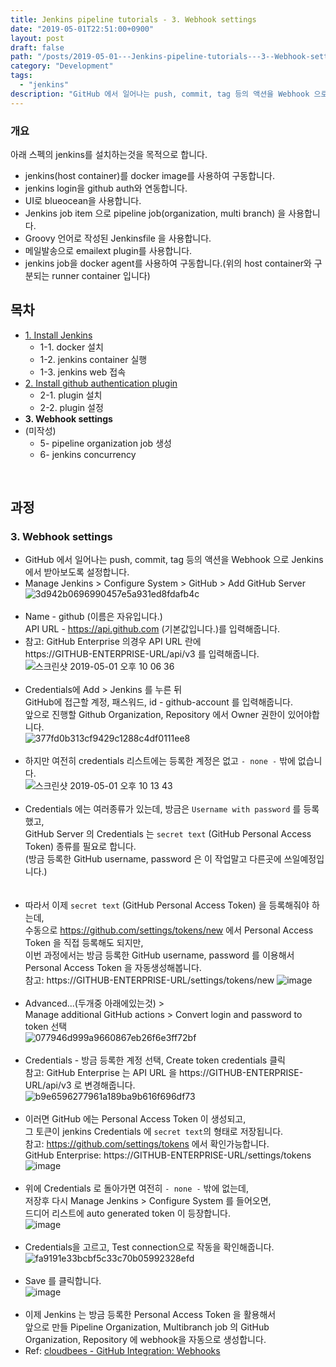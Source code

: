 ```yaml
---
title: Jenkins pipeline tutorials - 3. Webhook settings
date: "2019-05-01T22:51:00+0900"
layout: post
draft: false
path: "/posts/2019-05-01---Jenkins-pipeline-tutorials---3--Webhook-settings/"
category: "Development"
tags:
  - "jenkins"
description: "GitHub 에서 일어나는 push, commit, tag 등의 액션을 Webhook 으로 Jenkins 에서 받아보도록 설정합니다."
---
```



### 개요
아래 스펙의 jenkins를 설치하는것을 목적으로 합니다.
- jenkins(host container)를 docker image를 사용하여 구동합니다.
- jenkins login을 github auth와 연동합니다.
- UI로 blueocean을 사용합니다.
- Jenkins job item 으로 pipeline job(organization, multi branch) 을 사용합니다.
- Groovy 언어로 작성된 Jenkinsfile 을 사용합니다.
- 메일발송으로 emailext plugin를 사용합니다.
- jenkins job을 docker agent를 사용하여 구동합니다.(위의 host container와 구분되는 runner container 입니다)

## 목차
- [1. Install Jenkins](/posts/2019-04-14---Jenkins-pipeline-tutorials---1--Install-Jenkins/)
  - 1-1. docker 설치
  - 1-2. jenkins container 실행
  - 1-3. jenkins web 접속
- [2. Install github authentication plugin](/posts/2019-04-25---Jenkins-pipeline-tutorials---2--Install-github-authentication-plugin/)
  - 2-1. plugin 설치
  - 2-2. plugin 설정
- **3. Webhook settings**
- (미작성)
  - 5- pipeline organization job 생성
  - 6- jenkins concurrency
<br/>

## 과정
### 3. Webhook settings
- GitHub 에서 일어나는 push, commit, tag 등의 액션을 Webhook 으로 Jenkins 에서 받아보도록 설정합니다.
- Manage Jenkins > Configure System > GitHub > Add GitHub Server<br/>
![3d942b0696990457e5a931ed8fdafb4c](https://user-images.githubusercontent.com/19223089/57017957-604d9900-6c5c-11e9-9812-e4c9a077457c.gif)<br/><br/>
- Name - github (이름은 자유입니다.)<br/>
API URL - https://api.github.com (기본값입니다.)를 입력해줍니다.<br/>
- 참고: GitHub Enterprise 의경우 API URL 란에 <br/>
https://GITHUB-ENTERPRISE-URL/api/v3 를 입력해줍니다.<br/>
![스크린샷 2019-05-01 오후 10 06 36](https://user-images.githubusercontent.com/19223089/57018423-75c3c280-6c5e-11e9-8182-59a3d271cc22.png)
<br/><br/>
- Credentials에 Add > Jenkins 를 누른 뒤<br/>
GitHub에 접근할 계정, 패스워드, id - github-account 를 입력해줍니다. <br/>
앞으로 진행할 Github Organization, Repository 에서 Owner 권한이 있어야합니다.<br/>
![377fd0b313cf9429c1288c4df0111ee8](https://user-images.githubusercontent.com/19223089/57018422-75c3c280-6c5e-11e9-99ef-6b78358cb55f.gif)
<br/><br/>
- 하지만 여전히 credentials 리스트에는 등록한 계정은 없고 `- none -` 밖에 없습니다.<br/>
![스크린샷 2019-05-01 오후 10 13 43](https://user-images.githubusercontent.com/19223089/57018421-752b2c00-6c5e-11e9-81ef-753bd8a72191.png)
<br/><br/>
- Credentials 에는 여러종류가 있는데, 방금은 `Username with password` 를 등록했고, <br/>
GitHub Server 의 Credentials 는 `secret text` (GitHub Personal Access Token) 종류를 필요로 합니다.<br/>
(방금 등록한 GitHub username, password 은 이 작업말고 다른곳에 쓰일예정입니다.)<br/>
<br/><br/>
- 따라서 이제 `secret text` (GitHub Personal Access Token) 을 등록해줘야 하는데, <br/>
수동으로 https://github.com/settings/tokens/new 에서 Personal Access Token 을 직접 등록해도 되지만, <br/>
이번 과정에서는 방금 등록한 GitHub username, password 를 이용해서 Personal Access Token 을 자동생성해봅니다.<br/>
참고: https://GITHUB-ENTERPRISE-URL/settings/tokens/new
![image](https://user-images.githubusercontent.com/19223089/57018867-ef0fe500-6c5f-11e9-95e6-4ab457264cd6.png)
<br/><br/>
- Advanced...(두개중 아래에있는것) > <br/>
Manage additional GitHub actions > Convert login and password to token 선택 <br/>
![077946d999a9660867eb26f6e3ff72bf](https://user-images.githubusercontent.com/19223089/57019163-a0af1600-6c60-11e9-9886-52c701a1488f.gif)
<br/><br/>
- Credentials - 방금 등록한 계정 선택, Create token credentials 클릭 <br/>
참고: GitHub Enterprise 는 API URL 을 https://GITHUB-ENTERPRISE-URL/api/v3 로 변경해줍니다. <br/>
![b9e6596277961a189ba9b616f696df73](https://user-images.githubusercontent.com/19223089/57019161-a0af1600-6c60-11e9-8542-44b3b42ded8b.gif)
<br/><br/>
- 이러면 GitHub 에는 Personal Access Token 이 생성되고, <br/>
그 토큰이 jenkins Credentials 에 `secret text`의 형태로 저장됩니다.<br/>
참고: https://github.com/settings/tokens 에서 확인가능합니다.<br/>
GitHub Enterprise: https://GITHUB-ENTERPRISE-URL/settings/tokens <br/>
![image](https://user-images.githubusercontent.com/19223089/57019511-b709a180-6c61-11e9-8b27-578d5bc9cfcf.png)
<br/><br/>
- 위에 Credentials 로 돌아가면 여전히 `- none -` 밖에 없는데, <br/>
저장후 다시 Manage Jenkins > Configure System 를 들어오면, <br/>
드디어 리스트에 auto generated token 이 등장합니다.<br/>
![image](https://user-images.githubusercontent.com/19223089/57019118-79f0df80-6c60-11e9-9aad-73d2214d65de.png)
<br/><br/>
- Credentials을 고르고, Test connection으로 작동을 확인해줍니다.<br/>
![fa9191e33bcbf5c33c70b05992328efd](https://user-images.githubusercontent.com/19223089/57019896-b7566c80-6c62-11e9-9048-c87270e15dfe.gif)
<br/><br/>
- Save 를 클릭합니다.<br/>
![image](https://user-images.githubusercontent.com/19223089/57020072-36e43b80-6c63-11e9-8d0e-b78c04f23b4c.png)
<br/><br/>
- 이제 Jenkins 는 방금 등록한 Personal Access Token 을 활용해서 <br/>
앞으로 만들 Pipeline Organization, Multibranch job 의 GitHub Organization, Repository 에 webhook을 자동으로 생성합니다.<br/>
- Ref: [cloudbees - GitHub Integration: Webhooks](https://support.cloudbees.com/hc/en-us/articles/224543927-GitHub-webhook-configuration)
<br/><br/>
